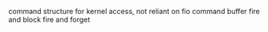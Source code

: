 command structure for kernel access, not reliant on fio
command buffer
fire and block
fire and forget
